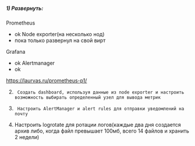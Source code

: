 ##### 1)      Развернуть:
 Prometheus
 - ok
 Node exporter(на несколько нод)
 - пока только развернул на свой вирт 

 Grafana
 - ok
 Alertmanager
 - ok

https://laurvas.ru/prometheus-p1/


2)      Создать dashboard, используя данные из node exporter и настроить возможность выбирать определенный узел для вывода метрик
3)      Настроить AlertManager и alert rules для отправки уведомлений на почту
5) Настроить logrotate для ротации логов(каждые два дня создается архив либо, когда файл превышает 100мб, всего 14 файлов и хранить 2 недели)
